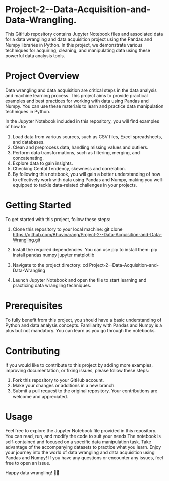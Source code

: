 # Project-2--Data-Acquisition-and-Data-Wrangling.
This GitHub repository contains Jupyter Notebook files and associated data for a data wrangling and data acquisition project using the Pandas and Numpy libraries in Python. In this project, we demonstrate various techniques for acquiring, cleaning, and manipulating data using these powerful data analysis tools.

# Project Overview
Data wrangling and data acquisition are critical steps in the data analysis and machine learning process. This project aims to provide practical examples and best practices for working with data using Pandas and Numpy. You can use these materials to learn and practice data manipulation techniques in Python.

In the Jupyter Notebook included in this repository, you will find examples of how to:

1. Load data from various sources, such as CSV files, Excel spreadsheets, and databases.
2. Clean and preprocess data, handling missing values and outliers.
3. Perform data transformations, such as filtering, merging, and concatenating.
4. Explore data to gain insights.
5. Checking Cental Tendency, skewness and correlation.
7. By following this notebook, you will gain a better understanding of how to effectively work with data using Pandas and Numpy, making you well-equipped to tackle data-related challenges in your projects.

# Getting Started
To get started with this project, follow these steps:
1. Clone this repository to your local machine:
       git clone https://github.com/Bhuvinarang/Project-2--Data-Acquisition-and-Data-Wrangling.git
   
3. Install the required dependencies. You can use pip to install them:
       pip install pandas numpy jupyter matplotlib
   
5. Navigate to the project directory:
       cd Project-2--Data-Acquisition-and-Data-Wrangling
   
7. Launch Jupyter Notebook and open the file to start learning and practicing data wrangling techniques.
       
# Prerequisites
To fully benefit from this project, you should have a basic understanding of Python and data analysis concepts. Familiarity with Pandas and Numpy is a plus but not mandatory. You can learn as you go through the notebooks.


# Contributing
If you would like to contribute to this project by adding more examples, improving documentation, or fixing issues, please follow these steps:

1. Fork this repository to your GitHub account.
2. Make your changes or additions in a new branch.
3. Submit a pull request to the original repository.
Your contributions are welcome and appreciated.

# Usage
Feel free to explore the Jupyter Notebook file provided in this repository. You can read, run, and modify the code to suit your needs.The notebook is self-contained and focused on a specific data manipulation task. Take advantage of the accompanying datasets to practice what you learn.
Enjoy your journey into the world of data wrangling and data acquisition using Pandas and Numpy! If you have any questions or encounter any issues, feel free to open an issue.

Happy data wrangling! 🐼💡






